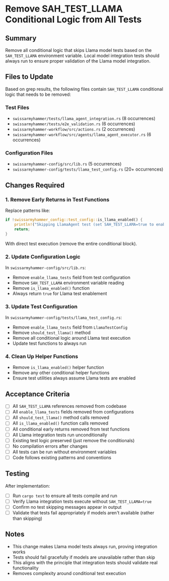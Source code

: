 # Remove SAH_TEST_LLAMA Conditional Logic from All Tests

## Summary

Remove all conditional logic that skips Llama model tests based on the `SAH_TEST_LLAMA` environment variable. Local model integration tests should always run to ensure proper validation of the Llama model integration.

## Files to Update

Based on grep results, the following files contain `SAH_TEST_LLAMA` conditional logic that needs to be removed:

### Test Files
- `swissarmyhammer/tests/llama_agent_integration.rs` (8 occurrences)
- `swissarmyhammer/tests/e2e_validation.rs` (6 occurrences)
- `swissarmyhammer-workflow/src/actions.rs` (2 occurrences)  
- `swissarmyhammer-workflow/src/agents/llama_agent_executor.rs` (6 occurrences)

### Configuration Files
- `swissarmyhammer-config/src/lib.rs` (5 occurrences)
- `swissarmyhammer-config/tests/llama_test_config.rs` (20+ occurrences)

## Changes Required

### 1. Remove Early Returns in Test Functions
Replace patterns like:
```rust
if !swissarmyhammer_config::test_config::is_llama_enabled() {
    println!("Skipping LlamaAgent test (set SAH_TEST_LLAMA=true to enable)");
    return;
}
```

With direct test execution (remove the entire conditional block).

### 2. Update Configuration Logic
In `swissarmyhammer-config/src/lib.rs`:
- Remove `enable_llama_tests` field from test configuration
- Remove `SAH_TEST_LLAMA` environment variable reading
- Remove `is_llama_enabled()` function
- Always return `true` for Llama test enablement

### 3. Update Test Configuration
In `swissarmyhammer-config/tests/llama_test_config.rs`:
- Remove `enable_llama_tests` field from `LlamaTestConfig`
- Remove `should_test_llama()` method
- Remove all conditional logic around Llama test execution
- Update test functions to always run

### 4. Clean Up Helper Functions
- Remove `is_llama_enabled()` helper function
- Remove any other conditional helper functions
- Ensure test utilities always assume Llama tests are enabled

## Acceptance Criteria

- [ ] All `SAH_TEST_LLAMA` references removed from codebase
- [ ] All `enable_llama_tests` fields removed from configurations  
- [ ] All `should_test_llama()` method calls removed
- [ ] All `is_llama_enabled()` function calls removed
- [ ] All conditional early returns removed from test functions
- [ ] All Llama integration tests run unconditionally
- [ ] Existing test logic preserved (just remove the conditionals)
- [ ] No compilation errors after changes
- [ ] All tests can be run without environment variables
- [ ] Code follows existing patterns and conventions

## Testing

After implementation:
- [ ] Run `cargo test` to ensure all tests compile and run
- [ ] Verify Llama integration tests execute without `SAH_TEST_LLAMA=true`
- [ ] Confirm no test skipping messages appear in output
- [ ] Validate that tests fail appropriately if models aren't available (rather than skipping)

## Notes

- This change makes Llama model tests always run, proving integration works
- Tests should fail gracefully if models are unavailable rather than skip
- This aligns with the principle that integration tests should validate real functionality
- Removes complexity around conditional test execution